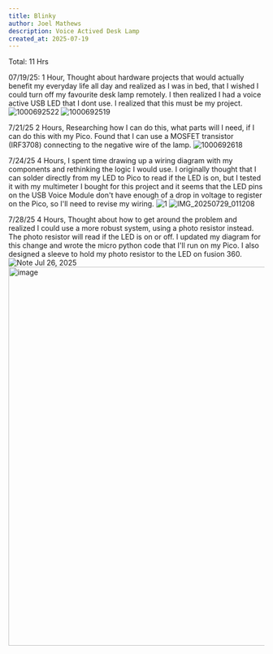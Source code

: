 ```yaml
---
title: Blinky
author: Joel Mathews
description: Voice Actived Desk Lamp
created_at: 2025-07-19
---
```


Total: 11 Hrs


07/19/25:
1 Hour, 
Thought about hardware projects that would actually benefit my everyday life all day and realized as I was in bed, that I wished I could turn off my favourite desk lamp remotely. I then realized I had a voice active USB LED that I dont use. I realized that this must be my project.
![1000692522](https://github.com/user-attachments/assets/6f3f0cb2-ab60-4ec0-8092-e7df6e2b330d)
![1000692519](https://github.com/user-attachments/assets/00870554-7cb4-4140-8637-392abd33ee64)


7/21/25
2 Hours,
Researching how I can do this, what parts will I need, if I can do this with my Pico. Found that I can use a MOSFET transistor (IRF3708) connecting to the negative wire of the lamp.
![1000692618](https://github.com/user-attachments/assets/b0196283-38f1-4e9f-9141-004115d950e3)


7/24/25
4 Hours,
I spent time drawing up a wiring diagram with my components and rethinking the logic I would use. I originally thought that I can solder directly from my LED to Pico to read if the LED is on, but I tested it with my multimeter I bought for this project and it seems that the LED pins on the USB Voice Module don't have enough of a drop in voltage to register on the Pico, so I'll need to revise my wiring.
![1](https://github.com/user-attachments/assets/2a334570-50ee-46f3-bd19-c018b0d3d3c1)
![IMG_20250729_011208](https://github.com/user-attachments/assets/c97e591d-eb27-4dc1-b74e-456ecee49603)

7/28/25
4 Hours,
Thought about how to get around the problem and realized I could use a more robust system, using a photo resistor instead. The photo resistor will read if the LED is on or off. I updated my diagram for this change and wrote the micro python code that I'll run on my Pico. I also designed a sleeve to hold my photo resistor to the LED on fusion 360.
![Note Jul 26, 2025](https://github.com/user-attachments/assets/a65ddc37-1bd0-4cfb-9939-1c95062fc962)
<img width="549" height="746" alt="image" src="https://github.com/user-attachments/assets/308fd26f-9366-4699-aba9-e5a6ffdee62d" />


